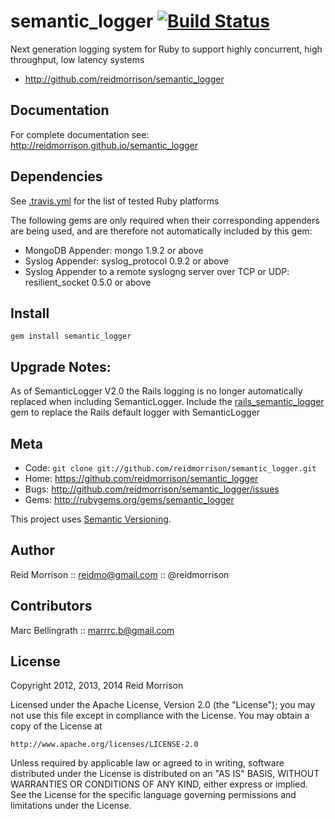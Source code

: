 semantic_logger [![Build Status](https://secure.travis-ci.org/reidmorrison/semantic_logger.png?branch=master)](http://travis-ci.org/reidmorrison/semantic_logger)
===============

Next generation logging system for Ruby to support highly concurrent, high throughput, low latency systems

* http://github.com/reidmorrison/semantic_logger

## Documentation

For complete documentation see: http://reidmorrison.github.io/semantic_logger

## Dependencies

See [.travis.yml](https://github.com/reidmorrison/semantic_logger/.travis.yml) for the list of tested Ruby platforms

The following gems are only required when their corresponding appenders are being used,
and are therefore not automatically included by this gem:
- MongoDB Appender: mongo 1.9.2 or above
- Syslog Appender: syslog_protocol 0.9.2 or above
- Syslog Appender to a remote syslogng server over TCP or UDP: resilient_socket 0.5.0 or above

## Install

    gem install semantic_logger

## Upgrade Notes:

As of SemanticLogger V2.0 the Rails logging is no longer automatically replaced
when including SemanticLogger. Include the [rails_semantic_logger](http://github.com/reidmorrison/rails_semantic_logger)
gem to replace the Rails default logger with SemanticLogger

## Meta

* Code: `git clone git://github.com/reidmorrison/semantic_logger.git`
* Home: <https://github.com/reidmorrison/semantic_logger>
* Bugs: <http://github.com/reidmorrison/semantic_logger/issues>
* Gems: <http://rubygems.org/gems/semantic_logger>

This project uses [Semantic Versioning](http://semver.org/).

## Author

Reid Morrison :: reidmo@gmail.com :: @reidmorrison

## Contributors

Marc Bellingrath :: marrrc.b@gmail.com

## License

Copyright 2012, 2013, 2014 Reid Morrison

Licensed under the Apache License, Version 2.0 (the "License");
you may not use this file except in compliance with the License.
You may obtain a copy of the License at

    http://www.apache.org/licenses/LICENSE-2.0

Unless required by applicable law or agreed to in writing, software
distributed under the License is distributed on an "AS IS" BASIS,
WITHOUT WARRANTIES OR CONDITIONS OF ANY KIND, either express or implied.
See the License for the specific language governing permissions and
limitations under the License.
